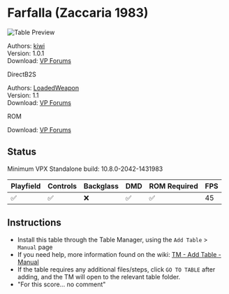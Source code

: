 ﻿# Farfalla (Zaccaria 1983)

![Table Preview](../../images/vpx-farfalla.png)

Authors: [kiwi](https://www.vpforums.org/index.php?showuser=30913)  
Version: 1.0.1  
Download: [VP Forums](https://www.vpforums.org/index.php?app=downloads&showfile=14103)

DirectB2S

Authors: [LoadedWeapon](https://www.vpforums.org/index.php?showuser=60392)  
Version: 1.1  
Download: [VP Forums](https://www.vpforums.org/index.php?app=downloads&showfile=9680)

ROM

Download: [VP Forums](https://www.vpforums.org/index.php?app=downloads&showfile=612)

## Status 

Minimum VPX Standalone build: 10.8.0-2042-1431983

| Playfield | Controls | Backglass | DMD | ROM Required | FPS | 
|-----------|----------|-----------|-----|--------------|-----|
| :white_check_mark: | :white_check_mark: | :x: | :white_check_mark: | :white_check_mark: | 45 |

## Instructions

- Install this table through the Table Manager, using the `Add Table` > `Manual` page
- If you need help, more information found on the wiki: [TM - Add Table - Manual](https://github.com/LegendsUnchained/vpx-standalone-alp4k/wiki/%5B04%5D-%F0%9F%A7%A1-TM-%E2%80%90-Other-Features#add-table---manual)
- If the table requires any additional files/steps, click `GO TO TABLE` after adding, and the TM will open to the relevant table folder.
- "For this score... no comment"

